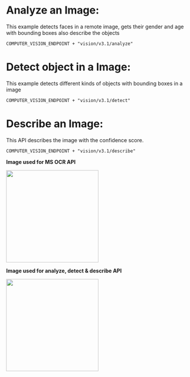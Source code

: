 # Analyze an Image:

This example detects faces in a remote image, gets their gender and age with bounding boxes also describe the objects

```
COMPUTER_VISION_ENDPOINT + "vision/v3.1/analyze"
```

# Detect object in a Image:

This example detects different kinds of objects with bounding boxes in a image

```
COMPUTER_VISION_ENDPOINT + "vision/v3.1/detect"
```

# Describe an Image:

This API describes the image with the confidence score.

```
COMPUTER_VISION_ENDPOINT + "vision/v3.1/describe"
```

**Image used for MS OCR API**

<img src="https://user-images.githubusercontent.com/2716202/102968699-5f950500-451a-11eb-84c4-cbc3bb3e886a.png" height="250">

**Image used for analyze, detect & describe API**

<img src="https://static01.nyt.com/images/2020/11/19/us/artificial-intelligence-fake-people-faces-promo-1605818328743/artificial-intelligence-fake-people-faces-promo-1605818328743-superJumbo-v2.jpg" height="250">
